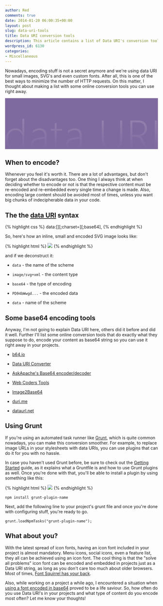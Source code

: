 ```yaml
---
author: Red
comments: true
date: 2014-01-20 06:00:35+00:00
layout: post
slug: data-uri-tools
title: Data URI conversion tools
description: This article contains a list of Data URI's conversion tools that encode your content as base64 string so you can use it right away in your projects.
wordpress_id: 6130
categories:
- Miscellaneous
---
```


Nowadays, encoding stuff is not a secret anymore and we're using data URI for small images, SVG's and even custom fonts. After all, this is one of the best ways to minimize the number of HTTP requests. On this matter, I thought about making a list with some online conversion tools you can use right away.

![Data URI conversion tools](/dist/uploads/2014/01/data-uri-tools.png)

<!-- more -->

## When to encode?

Whenever you feel it's worth it. There are a lot of advantages, but don't forget about the disadvantages too. One thing I always think at when deciding whether to encode or not is that the respective content must be re-encoded and re-embedded every single time a change is made. Also, encoding large content should be avoided most of times, unless you want big chunks of indecipherable data in your code.

## The the [data URI](http://en.wikipedia.org/wiki/Data_URI_scheme) syntax

{% highlight css %}
data:[<MIME-type>][;charset=<encoding>][;base64],<data>
{% endhighlight %}

So, here's how an inline, small and encoded SVG image looks like:

{% highlight html %}
<img src="data:image/svg+xml;base64,PD94bWwgd..." >
{% endhighlight %}   

and if we deconstruct it:
	
  * `data` - the name of the scheme

	
  * `image/svg+xml` - the content type

	
  * `base64` - the type of encoding

	
  * `PD94bWwgd...` - the encoded data

	
  * `data` - name of the scheme

## Some base64 encoding tools

Anyway, I'm not going to explain Data URI here, others did it before and did it well. Further I'll list some online conversion tools that do exactly what they suppose to do, encode your content as base64 string so you can use it right away in your projects.


  * [b64.io](http://b64.io/)

  * [Data URI Converter](http://datauriconverter.appspot.com/)

  * [AskApache's Base64 encoder/decoder](http://www.askapache.com/online-tools/base64-image-converter/)

  * [Web Coders Tools](http://webcodertools.com/imagetobase64converter)

  * [Image2Base64](http://image2base64.wemakesites.net/)

  * [duri.me](http://duri.me)

  * [dataurl.net](http://dataurl.net/#dataurlmaker)


## Using Grunt


If you're using an automated task runner like [Grunt](http://gruntjs.com/), which is quite common nowadays, you can make this conversion smoother. For example, to replace image URLs in your stylesheets with data URIs, you can use plugins that can do it for you with no hassle.

In case you haven't used Grunt before, be sure to check out the [Getting Started](http://gruntjs.com/getting-started) guide, as it explains what a Gruntfile is and how to use Grunt plugins as well. Once you're done with that, you'll be able to install a plugin by using something like this:

{% highlight html %}
<img src="data:image/svg+xml;base64,PD94bWwgd..." >
{% endhighlight %}    
    
    npm install grunt-plugin-name 

Next, add the following line to your project's grunt file and once you're done with configuring stuff, you're ready to go.
    
    grunt.loadNpmTasks("grunt-plugin-name");

## What about you?

With the latest spread of icon fonts, having an icon font included in your project is almost mandatory. Menu icons, social icons, even a feature list, they all can be achieved using an icon font. The cool thing is that the "solve all problems" icon font can be encoded and embedded in projects just as a Data URI string, as long as you don't care too much about older browsers. Most of times, [Font Squirrel has your back](http://sosweetcreative.com/2613/font-face-and-base64-data-uri).

Also, while working on a project a while ago, I encountered a situation when [using a font encoded in base64](/firefox-doesnt-allow-cross-domain-fonts-by-default) proved to be a life saviour. So, how often do you use Data URI's in your projects and what type of content do you encode most often? Let me know your thoughts!
